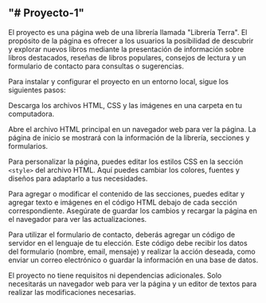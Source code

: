 ## "# Proyecto-1" 

El proyecto es una página web de una librería llamada "Librería Terra". El propósito de la página es ofrecer a los usuarios la posibilidad de descubrir y explorar nuevos libros mediante la presentación de información sobre libros destacados, reseñas de libros populares, consejos de lectura y un formulario de contacto para consultas o sugerencias.

Para instalar y configurar el proyecto en un entorno local, sigue los siguientes pasos:

Descarga los archivos HTML, CSS y las imágenes en una carpeta en tu computadora.

Abre el archivo HTML principal en un navegador web para ver la página. La página de inicio se mostrará con la información de la librería, secciones y formularios.

Para personalizar la página, puedes editar los estilos CSS en la sección `<style>` del archivo HTML. Aquí puedes cambiar los colores, fuentes y diseños para adaptarlo a tus necesidades.

Para agregar o modificar el contenido de las secciones, puedes editar y agregar texto e imágenes en el código HTML debajo de cada sección correspondiente. Asegúrate de guardar los cambios y recargar la página en el navegador para ver las actualizaciones.

Para utilizar el formulario de contacto, deberás agregar un código de servidor en el lenguaje de tu elección. Este código debe recibir los datos del formulario (nombre, email, mensaje) y realizar la acción deseada, como enviar un correo electrónico o guardar la información en una base de datos.

El proyecto no tiene requisitos ni dependencias adicionales. Solo necesitarás un navegador web para ver la página y un editor de textos para realizar las modificaciones necesarias.


